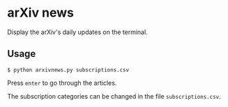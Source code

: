 # arXiv news

Display the arXiv's daily updates on the terminal.

## Usage

`$ python arxivnews.py subscriptions.csv`

Press `enter` to go through the articles.

The subscription categories can be changed in the file `subscriptions.csv`.

